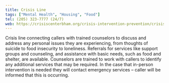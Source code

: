 ```yaml
---
title: Crisis Line
tags: ["Mental Health", "Housing", "Food"]
tel: (205) 323-7777 (24/7)
web: https://crisiscenterbham.org/crisis-intervention-prevention/crisis-line/
---
```


Crisis line connecting callers with trained counselors to discuss and address any personal issues they are experiencing, from thoughts of suicide to food insecurity to loneliness. Referrals for services like support groups and counseling, and assistance with basic needs, such as food and shelter, are available. Counselors are trained to work with callers to identify any additional services that may be required. In the case that in-person intervention is needed they will contact emergency services – caller will be informed that this is occurring.
